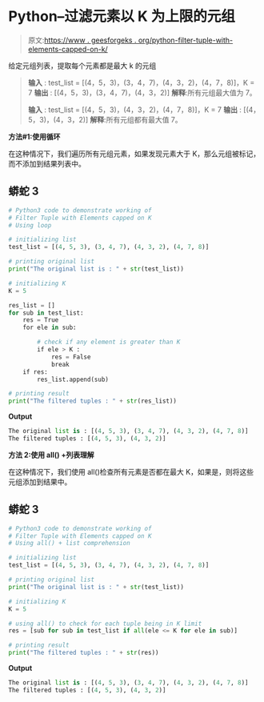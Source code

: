 # Python–过滤元素以 K 为上限的元组

> 原文:[https://www . geesforgeks . org/python-filter-tuple-with-elements-capped-on-k/](https://www.geeksforgeeks.org/python-filter-tuple-with-elements-capped-on-k/)

给定元组列表，提取每个元素都是最大 k 的元组

> **输入** : test_list = [(4，5，3)，(3，4，7)，(4，3，2)，(4，7，8)]，K = 7
> **输出** : [(4，5，3)，(3，4，7)，(4，3，2)]
> **解释**:所有元组最大值为 7。
> 
> **输入** : test_list = [(4，5，3)，(4，3，2)，(4，7，8)]，K = 7
> **输出** : [(4，5，3)，(4，3，2)]
> **解释**:所有元组都有最大值 7。

**方法#1:使用循环**

在这种情况下，我们遍历所有元组元素，如果发现元素大于 K，那么元组被标记，而不添加到结果列表中。

## 蟒蛇 3

```py
# Python3 code to demonstrate working of 
# Filter Tuple with Elements capped on K
# Using loop

# initializing list
test_list = [(4, 5, 3), (3, 4, 7), (4, 3, 2), (4, 7, 8)]

# printing original list
print("The original list is : " + str(test_list))

# initializing K
K = 5

res_list = []
for sub in test_list:
    res = True 
    for ele in sub:

        # check if any element is greater than K
        if ele > K :
            res = False 
            break
    if res:
        res_list.append(sub)

# printing result 
print("The filtered tuples : " + str(res_list))
```

**Output**

```py
The original list is : [(4, 5, 3), (3, 4, 7), (4, 3, 2), (4, 7, 8)]
The filtered tuples : [(4, 5, 3), (4, 3, 2)]

```

**方法 2:使用 all() +列表理解**

在这种情况下，我们使用 all()检查所有元素是否都在最大 K，如果是，则将这些元组添加到结果中。

## 蟒蛇 3

```py
# Python3 code to demonstrate working of 
# Filter Tuple with Elements capped on K
# Using all() + list comprehension

# initializing list
test_list = [(4, 5, 3), (3, 4, 7), (4, 3, 2), (4, 7, 8)]

# printing original list
print("The original list is : " + str(test_list))

# initializing K
K = 5

# using all() to check for each tuple being in K limit
res = [sub for sub in test_list if all(ele <= K for ele in sub)]

# printing result 
print("The filtered tuples : " + str(res))
```

**Output**

```py
The original list is : [(4, 5, 3), (3, 4, 7), (4, 3, 2), (4, 7, 8)]
The filtered tuples : [(4, 5, 3), (4, 3, 2)]

```